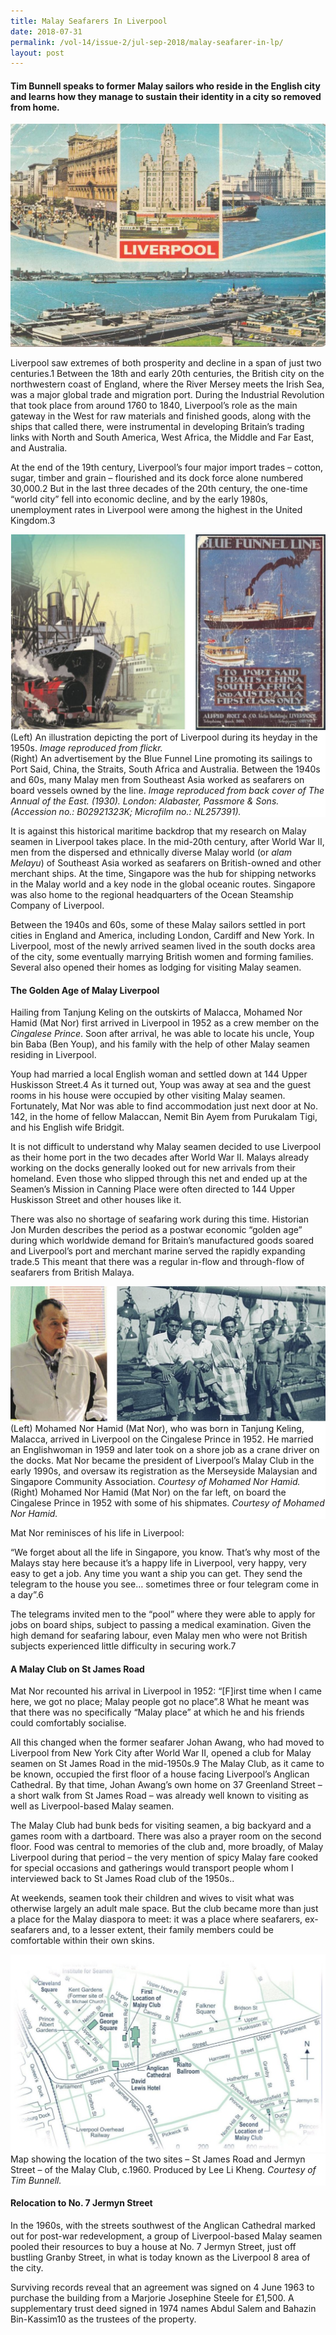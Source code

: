 ```yaml
---
title: Malay Seafarers In Liverpool
date: 2018-07-31
permalink: /vol-14/issue-2/jul-sep-2018/malay-seafarer-in-lp/
layout: post
---
```

#### **Tim Bunnell** speaks to former Malay sailors who reside in the English city and learns how they manage to sustain their identity in a city so removed from home.

<img src="/images/Vol-14-issue-2/malay-seafarers-in-liverpool/Seafarers1.JPG">
<div style="background-color: white;"></i></div>

Liverpool saw extremes of both prosperity and decline in a span of just two centuries.1 Between the 18th and early 20th centuries, the British city on the northwestern coast of England, where the River Mersey meets the Irish Sea, was a major global trade and migration port. During the Industrial Revolution that took place from around 1760 to 1840, Liverpool’s role as the main gateway in the West for raw materials and finished goods, along with the ships that called there, were instrumental in developing Britain’s trading links with North and South America, West Africa, the Middle and Far East, and Australia.

At the end of the 19th century, Liverpool’s four major import trades – cotton, sugar, timber and grain – flourished and its dock force alone numbered 30,000.2 But in the last three decades of the 20th century, the one-time “world city” fell into economic decline, and by the early 1980s, unemployment rates in Liverpool were among the highest in the United Kingdom.3

<img src="/images/Vol-14-issue-2/malay-seafarers-in-liverpool/Seafarers2.JPG">
<div style="background-color: white;">(Left) An illustration depicting the port of Liverpool during its heyday in the 1950s. <i>Image reproduced from flickr.</i><br>
(Right) An advertisement by the Blue Funnel Line promoting its sailings to Port Said, China, the Straits, South Africa and Australia. Between the 1940s and 60s, many Malay men from Southeast Asia worked as seafarers on board vessels owned by the line. <i>Image reproduced from back cover of The Annual of the East. (1930). London: Alabaster, Passmore & Sons. (Accession no.: B02921323K; Microfilm no.: NL257391).</i></div>

It is against this historical maritime backdrop that my research on Malay seamen in Liverpool takes place. In the mid-20th century, after World War II, men from the dispersed and ethnically diverse Malay world (or *alam Melayu*) of Southeast Asia worked as seafarers on British-owned and other merchant ships. At the time, Singapore was the hub for shipping networks in the Malay world and a key node in the global oceanic routes. Singapore was also home to the regional headquarters of the Ocean Steamship Company of Liverpool.

Between the 1940s and 60s, some of these Malay sailors settled in port cities in England and America, including London, Cardiff and New York. In Liverpool, most of the newly arrived seamen lived in the south docks area of the city, some eventually marrying British women and forming families. Several also opened their homes as lodging for visiting Malay seamen.

#### **The Golden Age of Malay Liverpool**

Hailing from Tanjung Keling on the outskirts of Malacca, Mohamed Nor Hamid (Mat Nor) first arrived in Liverpool in 1952 as a crew member on the *Cingalese Prince*. Soon after arrival, he was able to locate his uncle, Youp bin Baba (Ben Youp), and his family with the help of other Malay seamen residing in Liverpool.

Youp had married a local English woman and settled down at 144 Upper Huskisson Street.4 As it turned out, Youp was away at sea and the guest rooms in his house were occupied by other visiting Malay seamen. Fortunately, Mat Nor was able to find accommodation just next door at No. 142, in the home of fellow Malaccan, Nemit Bin Ayem from Purukalam Tigi, and his English wife Bridgit.

It is not difficult to understand why Malay seamen decided to use Liverpool as their home port in the two decades after World War II. Malays already working on the docks generally looked out for new arrivals from their homeland. Even those who slipped through this net and ended up at the Seamen’s Mission in Canning Place were often directed to 144 Upper Huskisson Street and other houses like it.

There was also no shortage of seafaring work during this time. Historian Jon Murden describes the period as a postwar economic “golden age” during which worldwide demand for Britain’s manufactured goods soared and Liverpool’s port and merchant marine served the rapidly expanding trade.5 This meant that there was a regular in-flow and through-flow of seafarers from British Malaya.

<img src="/images/Vol-14-issue-2/malay-seafarers-in-liverpool/Seafarers3.JPG">
<div style="background-color: white;">(Left) Mohamed Nor Hamid (Mat Nor), who was born in Tanjung Keling, Malacca, arrived in Liverpool on the Cingalese Prince in 1952. He married an Englishwoman in 1959 and later took on a shore job as a crane driver on the docks. Mat Nor became the president of Liverpool’s Malay Club in the early 1990s, and oversaw its registration as the Merseyside Malaysian and Singapore Community Association. <i>Courtesy of Mohamed Nor Hamid.</i><br>
(Right) Mohamed Nor Hamid (Mat Nor) on the far left, on board the Cingalese Prince in 1952 with some of his shipmates. <i>Courtesy of Mohamed Nor Hamid.</i></div>

Mat Nor reminisces of his life in Liverpool:

“We forget about all the life in Singapore, you know. That’s why most of the Malays stay here because it’s a happy life in Liverpool, very happy, very easy to get a job. Any time you want a ship you can get. They send the telegram to the house you see… sometimes three or four telegram come in a day”.6

The telegrams invited men to the “pool” where they were able to apply for jobs on board ships, subject to passing a medical examination. Given the high demand for seafaring labour, even Malay men who were not British subjects experienced little difficulty in securing work.7

#### **A Malay Club on St James Road**

Mat Nor recounted his arrival in Liverpool in 1952: “[F]irst time when I came here, we got no place; Malay people got no place”.8 What he meant was that there was no specifically “Malay place” at which he and his friends could comfortably socialise.

All this changed when the former seafarer Johan Awang, who had moved to Liverpool from New York City after World War II, opened a club for Malay seamen on St James Road in the mid-1950s.9  The Malay Club, as it came to be known, occupied the first floor of a house facing Liverpool’s Anglican Cathedral. By that time, Johan Awang’s own home on 37 Greenland Street – a short walk from St James Road – was already well known to visiting as well as Liverpool-based Malay seamen.

The Malay Club had bunk beds for visiting seamen, a big backyard and a games room with a dartboard. There was also a prayer room on the second floor. Food was central to memories of the club and, more broadly, of Malay Liverpool during that period – the very mention of spicy Malay fare cooked for special occasions and gatherings would transport people whom I interviewed back to St James Road club of the 1950s..

At weekends, seamen took their children and wives to visit what was otherwise largely an adult male space. But the club became more than just a place for the Malay diaspora to meet: it was a place where seafarers, ex-seafarers and, to a lesser extent, their family members could be comfortable within their own skins.

<img src="/images/Vol-14-issue-2/malay-seafarers-in-liverpool/Seafarers4.JPG">
<div style="background-color: white;">Map showing the location of the two sites – St James Road and Jermyn Street – of the Malay Club, c.1960. Produced by Lee Li Kheng. <i>Courtesy of Tim Bunnell.</i></div>

#### **Relocation to No. 7 Jermyn Street**

In the 1960s, with the streets southwest of the Anglican Cathedral marked out for post-war redevelopment, a group of Liverpool-based Malay seamen pooled their resources to buy a house at No. 7 Jermyn Street, just off bustling Granby Street, in what is today known as the Liverpool 8 area of the city.

Surviving records reveal that an agreement was signed on 4 June 1963 to purchase the building from a Marjorie Josephine Steele for £1,500. A supplementary trust deed signed in 1974 names Abdul Salem and Bahazin Bin-Kassim10 as the trustees of the property.